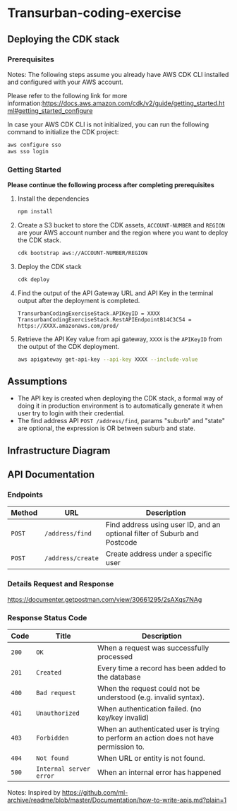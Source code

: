# Transurban-coding-exercise

## Deploying the CDK stack

### Prerequisites

Notes: The following steps assume you already have AWS CDK CLI installed and configured with your AWS account.

Please refer to the following link for more information:https://docs.aws.amazon.com/cdk/v2/guide/getting_started.html#getting_started_configure

In case your AWS CDK CLI is not initialized, you can run the following command to initialize the CDK project:

```bash
aws configure sso 
aws sso login  
```

### Getting Started

**Please continue the following process after completing prerequisites**

1. Install the dependencies
   ```bash
   npm install
   ```

2. Create a S3 bucket to store the CDK assets, `ACCOUNT-NUMBER` and `REGION` are your AWS account number and the region
   where you want to deploy the CDK stack.
   ```bash
   cdk bootstrap aws://ACCOUNT-NUMBER/REGION
   ```

3. Deploy the CDK stack
   ```bash
   cdk deploy
   ```

4. Find the output of the API Gateway URL and API Key in the terminal output after the deployment is completed.
   ```
   TransurbanCodingExerciseStack.APIKeyID = XXXX
   TransurbanCodingExerciseStack.RestAPIEndpointB14C3C54 = https://XXXX.amazonaws.com/prod/
   ```

5. Retrieve the API Key value from api gateway, `XXXX` is the `APIKeyID` from the output of the CDK deployment.
    ```bash
    aws apigateway get-api-key --api-key XXXX --include-value
    ```

## Assumptions

- The API key is created when deploying the CDK stack, a formal way of doing it in production environment is to
  automatically generate it when user try to login with their credential.
- The find address API `POST /address/find`, params "suburb" and "state" are optional, the expression is OR between
  suburb and state.

## Infrastructure Diagram

## API Documentation
### Endpoints
| Method | URL               | Description                                                               |
|--------|-------------------|---------------------------------------------------------------------------|
| `POST` | `/address/find`   | Find address using user ID, and an optional filter of Suburb and Postcode |
| `POST` | `/address/create` | Create address under a specific user                                      |

### Details Request and Response
https://documenter.getpostman.com/view/30661295/2sAXqs7NAg

### Response Status Code
| Code  | Title                     | Description                                                                            |
| ----- | ------------------------- |----------------------------------------------------------------------------------------|
| `200` | `OK`                      | When a request was successfully processed                                              |
| `201` | `Created`                 | Every time a record has been added to the database                                     |
| `400` | `Bad request`             | When the request could not be understood (e.g. invalid syntax).                        |
| `401` | `Unauthorized`            | When authentication failed. (no key/key invalid)                                       |
| `403` | `Forbidden`               | When an authenticated user is trying to perform an action does not have permission to. |
| `404` | `Not found`               | When URL or entity is not found.                                                       |
| `500` | `Internal server error`   | When an internal error has happened                                                    |
Notes: Inspired by https://github.com/ml-archive/readme/blob/master/Documentation/how-to-write-apis.md?plain=1



